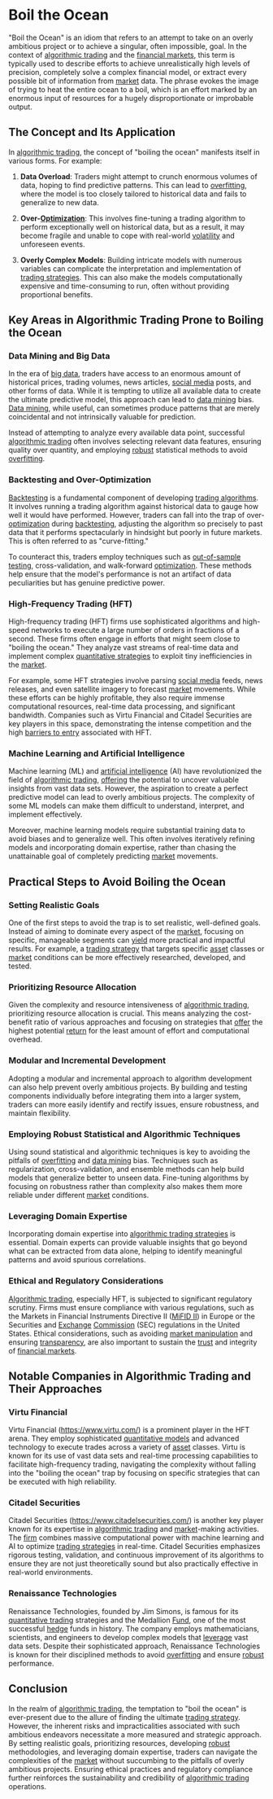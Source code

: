 # Boil the Ocean

"Boil the Ocean" is an idiom that refers to an attempt to take on an overly ambitious project or to achieve a singular, often impossible, goal. In the context of [algorithmic trading](../a/accountability.md) and the [financial markets](../f/financial_market.md), this term is typically used to describe efforts to achieve unrealistically high levels of precision, completely solve a complex financial model, or extract every possible bit of information from [market](../m/market.md) data. The phrase evokes the image of trying to heat the entire ocean to a boil, which is an effort marked by an enormous input of resources for a hugely disproportionate or improbable output.

## The Concept and Its Application

In [algorithmic trading](../a/accountability.md), the concept of "boiling the ocean" manifests itself in various forms. For example:

1. **Data Overload**: Traders might attempt to crunch enormous volumes of data, hoping to find predictive patterns. This can lead to [overfitting](../o/overfitting.md), where the model is too closely tailored to historical data and fails to generalize to new data.

2. **Over-[Optimization](../o/optimization.md)**: This involves fine-tuning a trading algorithm to perform exceptionally well on historical data, but as a result, it may become fragile and unable to cope with real-world [volatility](../v/volatility.md) and unforeseen events.

3. **Overly Complex Models**: Building intricate models with numerous variables can complicate the interpretation and implementation of [trading strategies](../t/trading_strategies.md). This can also make the models computationally expensive and time-consuming to run, often without providing proportional benefits.

## Key Areas in Algorithmic Trading Prone to Boiling the Ocean

### Data Mining and Big Data

In the era of [big data](../b/big_data_in_trading.md), traders have access to an enormous amount of historical prices, trading volumes, news articles, [social media](../s/social_media.md) posts, and other forms of data. While it is tempting to utilize all available data to create the ultimate predictive model, this approach can lead to [data mining](../d/data_mining.md) bias. [Data mining](../d/data_mining.md), while useful, can sometimes produce patterns that are merely coincidental and not intrinsically valuable for prediction.

Instead of attempting to analyze every available data point, successful [algorithmic trading](../a/accountability.md) often involves selecting relevant data features, ensuring quality over quantity, and employing [robust](../r/robust.md) statistical methods to avoid [overfitting](../o/overfitting.md).

### Backtesting and Over-Optimization

[Backtesting](../b/backtesting.md) is a fundamental component of developing [trading algorithms](../t/trading_algorithms.md). It involves running a trading algorithm against historical data to gauge how well it would have performed. However, traders can fall into the trap of over-[optimization](../o/optimization.md) during [backtesting](../b/backtesting.md), adjusting the algorithm so precisely to past data that it performs spectacularly in hindsight but poorly in future markets. This is often referred to as "curve-fitting."

To counteract this, traders employ techniques such as [out-of-sample testing](../o/out-of-sample_testing.md), cross-validation, and walk-forward [optimization](../o/optimization.md). These methods help ensure that the model's performance is not an artifact of data peculiarities but has genuine predictive power.

### High-Frequency Trading (HFT)

High-frequency trading (HFT) firms use sophisticated algorithms and high-speed networks to execute a large number of orders in fractions of a second. These firms often engage in efforts that might seem close to "boiling the ocean." They analyze vast streams of real-time data and implement complex [quantitative strategies](../q/quantitative_strategies_in_trading.md) to exploit tiny inefficiencies in the [market](../m/market.md).

For example, some HFT strategies involve parsing [social media](../s/social_media.md) feeds, news releases, and even satellite imagery to forecast [market](../m/market.md) movements. While these efforts can be highly profitable, they also require immense computational resources, real-time data processing, and significant bandwidth. Companies such as Virtu Financial and Citadel Securities are key players in this space, demonstrating the intense competition and the high [barriers to entry](../b/barriers_to_entry.md) associated with HFT.

### Machine Learning and Artificial Intelligence

Machine learning (ML) and [artificial intelligence](../a/artificial_intelligence_in_trading.md) (AI) have revolutionized the field of [algorithmic trading](../a/accountability.md), [offering](../o/offering.md) the potential to uncover valuable insights from vast data sets. However, the aspiration to create a perfect predictive model can lead to overly ambitious projects. The complexity of some ML models can make them difficult to understand, interpret, and implement effectively.

Moreover, machine learning models require substantial training data to avoid biases and to generalize well. This often involves iteratively refining models and incorporating domain expertise, rather than chasing the unattainable goal of completely predicting [market](../m/market.md) movements.

## Practical Steps to Avoid Boiling the Ocean

### Setting Realistic Goals

One of the first steps to avoid the trap is to set realistic, well-defined goals. Instead of aiming to dominate every aspect of the [market](../m/market.md), focusing on specific, manageable segments can [yield](../y/yield.md) more practical and impactful results. For example, a [trading strategy](../t/trading_strategy.md) that targets specific [asset](../a/asset.md) classes or [market](../m/market.md) conditions can be more effectively researched, developed, and tested.

### Prioritizing Resource Allocation

Given the complexity and resource intensiveness of [algorithmic trading](../a/accountability.md), prioritizing resource allocation is crucial. This means analyzing the cost-benefit ratio of various approaches and focusing on strategies that [offer](../o/offer.md) the highest potential [return](../r/return.md) for the least amount of effort and computational overhead.

### Modular and Incremental Development

Adopting a modular and incremental approach to algorithm development can also help prevent overly ambitious projects. By building and testing components individually before integrating them into a larger system, traders can more easily identify and rectify issues, ensure robustness, and maintain flexibility.

### Employing Robust Statistical and Algorithmic Techniques

Using sound statistical and algorithmic techniques is key to avoiding the pitfalls of [overfitting](../o/overfitting.md) and [data mining](../d/data_mining.md) bias. Techniques such as regularization, cross-validation, and ensemble methods can help build models that generalize better to unseen data. Fine-tuning algorithms by focusing on robustness rather than complexity also makes them more reliable under different [market](../m/market.md) conditions.

### Leveraging Domain Expertise

Incorporating domain expertise into [algorithmic trading strategies](../a/algorithmic_trading_strategies.md) is essential. Domain experts can provide valuable insights that go beyond what can be extracted from data alone, helping to identify meaningful patterns and avoid spurious correlations. 

### Ethical and Regulatory Considerations

[Algorithmic trading](../a/accountability.md), especially HFT, is subjected to significant regulatory scrutiny. Firms must ensure compliance with various regulations, such as the Markets in Financial Instruments Directive II ([MiFID II](../m/mifid_ii.md)) in Europe or the Securities and [Exchange](../e/exchange.md) [Commission](../c/commission.md) (SEC) regulations in the United States. Ethical considerations, such as avoiding [market manipulation](../m/market_manipulation.md) and ensuring [transparency](../t/transparency.md), are also important to sustain the [trust](../t/trust.md) and integrity of [financial markets](../f/financial_market.md).

## Notable Companies in Algorithmic Trading and Their Approaches

### Virtu Financial

Virtu Financial (https://www.virtu.com/) is a prominent player in the HFT arena. They employ sophisticated [quantitative models](../q/quantitative_models.md) and advanced technology to execute trades across a variety of [asset](../a/asset.md) classes. Virtu is known for its use of vast data sets and real-time processing capabilities to facilitate high-frequency trading, navigating the complexity without falling into the "boiling the ocean" trap by focusing on specific strategies that can be executed with high reliability.

### Citadel Securities

Citadel Securities (https://www.citadelsecurities.com/) is another key player known for its expertise in [algorithmic trading](../a/accountability.md) and [market](../m/market.md)-making activities. The [firm](../f/firm.md) combines massive computational power with machine learning and AI to optimize [trading strategies](../t/trading_strategies.md) in real-time. Citadel Securities emphasizes rigorous testing, validation, and continuous improvement of its algorithms to ensure they are not just theoretically sound but also practically effective in real-world environments.

### Renaissance Technologies

Renaissance Technologies, founded by Jim Simons, is famous for its [quantitative trading](../q/quantitative_trading.md) strategies and the Medallion [Fund](../f/fund.md), one of the most successful [hedge](../h/hedge.md) funds in history. The company employs mathematicians, scientists, and engineers to develop complex models that [leverage](../l/leverage.md) vast data sets. Despite their sophisticated approach, Renaissance Technologies is known for their disciplined methods to avoid [overfitting](../o/overfitting.md) and ensure [robust](../r/robust.md) performance.

## Conclusion

In the realm of [algorithmic trading](../a/accountability.md), the temptation to "boil the ocean" is ever-present due to the allure of finding the ultimate [trading strategy](../t/trading_strategy.md). However, the inherent risks and impracticalities associated with such ambitious endeavors necessitate a more measured and strategic approach. By setting realistic goals, prioritizing resources, developing [robust](../r/robust.md) methodologies, and leveraging domain expertise, traders can navigate the complexities of the [market](../m/market.md) without succumbing to the pitfalls of overly ambitious projects. Ensuring ethical practices and regulatory compliance further reinforces the sustainability and credibility of [algorithmic trading](../a/accountability.md) operations.